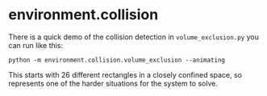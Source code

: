 # environment.collision

There is a quick demo of the collision detection in `volume_exclusion.py` you can run like this:

    python -m environment.collision.volume_exclusion --animating

This starts with 26 different rectangles in a closely confined space, so represents one of the harder situations for the system to solve. 